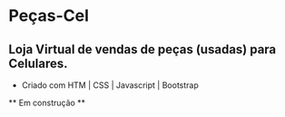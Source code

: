 # Peças-Cel

## Loja Virtual de vendas de peças (usadas) para Celulares.

* Criado com HTM | CSS | Javascript | Bootstrap


** Em construção **
